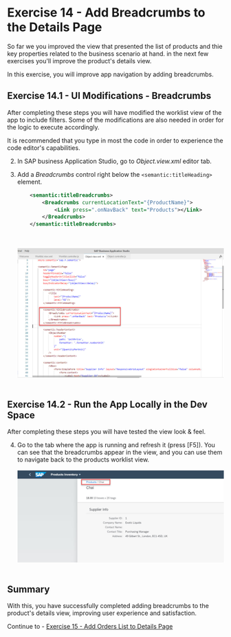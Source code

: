 # Exercise 14 - Add Breadcrumbs to the Details Page

So far we you improved the view that presented the list of products and thie key properties related to the business scenario at hand. in the next few exercises you'll improve the product's details view.

In this exercise, you will improve app navigation by adding breadcrumbs.

## Exercise 14.1 - UI Modifications - Breadcrumbs

After completing these steps you will have modified the worklist view of the app to include filters. Some of the modifications are also needed in order for the logic to execute accordingly.

It is recommended that you type in most the code in order to experience the code editor's capabilities.

2. In SAP business Application Studio, go to *Object.view.xml* editor tab.

3. Add a *Breadcrumbs* control right below the `<semantic:titleHeading>` element.
    ```xml
        <semantic:titleBreadcrumbs>
            <Breadcrumbs currentLocationText="{ProductName}">
                <Link press=".onNavBack" text="Products"></Link>
            </Breadcrumbs>
        </semantic:titleBreadcrumbs>

    ```

    <br><br>![](images/2020-10_BAS_Object_View_Breadcrumbs_.jpg)<br><br>

## Exercise 14.2 - Run the App Locally in the Dev Space

After completing these steps you will have tested the view look & feel.

4.	Go to the tab where the app is running and refresh it (press [F5]). You can see that the breadcrumbs appear in the view, and you can use them to navigate back to the products worklist view.
    <br><br>![](images/2020-10_BAS_App_Object_View_After_Breadcrumbs_.jpg)<br><br>


## Summary

With this, you have successfully completed adding breadcrumbs to the product's details view, improving user experience and satisfaction.

Continue to - [Exercise 15 - Add Orders List to Details Page](../ex15/README.md)
